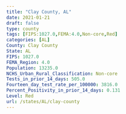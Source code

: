 ```yaml
---
title: "Clay County, AL"
date: 2021-01-21
draft: false
type: county
tags: [FIPS:1027.0,FEMA:4.0,Non-core,Red]
categories: [AL]
County: Clay County
State: AL
FIPS: 1027.0
FEMA_Region: 4.0
Population: 13235.0
NCHS_Urban_Rural_Classification: Non-core
Tests_in_prior_14_days: 505.0
Fourteen_day_test_rate_per_100000: 3816.0
Percent_Positivity_in_prior_14_days: 0.131
Level: Red
url: /states/AL/clay-county
---
```



